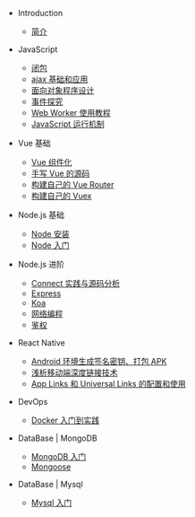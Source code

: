 - Introduction

  - [简介](/README.md)

- JavaScript

  - [闭包](/javascript/closure.md)
  - [ajax 基础和应用](/javascript/ajax.md)
  - [面向对象程序设计](/javascript/object.md)
  - [事件探究](/javascript/event.md)
  - [Web Worker 使用教程](/javascript/web-worker.md)
  - [JavaScript 运行机制](/javascript/operation.md)

- Vue 基础

  - [Vue 组件化](/vue/component.md)
  - [手写 Vue 的源码](/vue/vue-source.md)
  - [构建自己的 Vue Router](/vue/router-source.md)
  - [构建自己的 Vuex](/vue/vuex-source.md)

- Node.js 基础

  - [Node 安装](/node/install.md)
  - [Node 入门](/node/base.md)

- Node.js 进阶

  - [Connect 实践与源码分析](/node/connect.md)
  - [Express](/node/express.md)
  - [Koa](/node/koa.md)
  - [网络编程](/node/web-program.md)
  - [鉴权](/node/authentication.md)

- React Native

  - [Android 环境生成签名密钥、打包 APK](/react-native/sign-package.md)
  - [浅析移动端深度链接技术](/react-native/deep-links.md)
  - [App Links 和 Universal Links 的配置和使用](/react-native/app&universal-links.md)

- DevOps

  - [Docker 入门到实践](/docker/base.md)

- DataBase | MongoDB

  - [MongoDB 入门](/database/mongodb.md)
  - [Mongoose](/database/mongodb.md)

- DataBase | Mysql
  - [Mysql 入门](/database/mysql.md)
